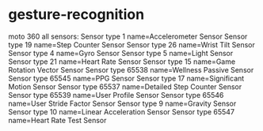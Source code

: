 # gesture-recognition
moto 360 all sensors:
Sensor type 1 name=Accelerometer Sensor
Sensor type 19 name=Step Counter Sensor
Sensor type 26 name=Wrist Tilt Sensor
Sensor type 4 name=Gyro Sensor
Sensor type 5 name=Light Sensor
Sensor type 21 name=Heart Rate Sensor
Sensor type 15 name=Game Rotation Vector Sensor
Sensor type 65538 name=Wellness Passive Sensor
Sensor type 65545 name=PPG Sensor
Sensor type 17 name=Significant Motion Sensor
Sensor type 65537 name=Detailed Step Counter Sensor
Sensor type 65539 name=User Profile Sensor
Sensor type 65546 name=User Stride Factor Sensor
Sensor type 9 name=Gravity Sensor
Sensor type 10 name=Linear Acceleration Sensor
Sensor type 65547 name=Heart Rate Test Sensor

